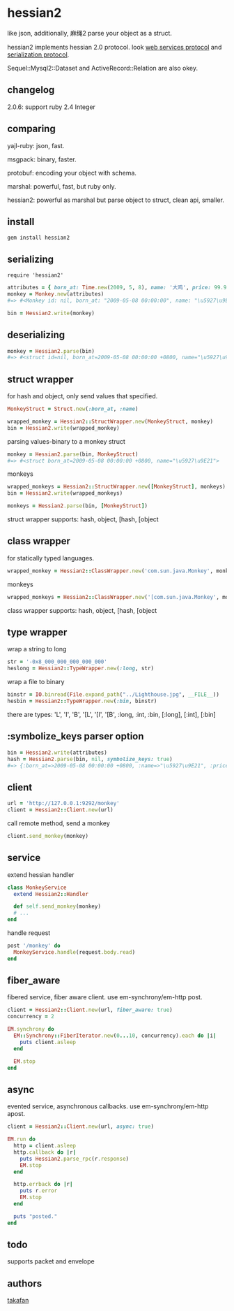 # hessian2

like json, additionally, 麻绳2 parse your object as a struct.

hessian2 implements hessian 2.0 protocol. look [web services protocol](http://hessian.caucho.com/doc/hessian-ws.html) and [serialization protocol](http://hessian.caucho.com/doc/hessian-serialization.html).

Sequel::Mysql2::Dataset and ActiveRecord::Relation are also okey.

## changelog

2.0.6: support ruby 2.4 Integer 

## comparing

yajl-ruby: json, fast.

msgpack: binary, faster.

protobuf: encoding your object with schema.

marshal: powerful, fast, but ruby only.

hessian2: powerful as marshal but parse object to struct, clean api, smaller.

## install

```
gem install hessian2
```

## serializing

```
require 'hessian2'
```

``` ruby
attributes = { born_at: Time.new(2009, 5, 8), name: '大鸡', price: 99.99 }
monkey = Monkey.new(attributes)
#=> #<Monkey id: nil, born_at: "2009-05-08 00:00:00", name: "\u5927\u9E21", price: #<BigDecimal:2b7c568,'0.9998999999 999999E2',27(45)>>

bin = Hessian2.write(monkey)
```

## deserializing 

``` ruby
monkey = Hessian2.parse(bin)
#=> #<struct id=nil, born_at=2009-05-08 00:00:00 +0800, name="\u5927\u9E21", price=99.99>
```

## struct wrapper 

for hash and object, only send values that specified.

``` ruby
MonkeyStruct = Struct.new(:born_at, :name)

wrapped_monkey = Hessian2::StructWrapper.new(MonkeyStruct, monkey)
bin = Hessian2.write(wrapped_monkey)
```

parsing values-binary to a monkey struct

``` ruby
monkey = Hessian2.parse(bin, MonkeyStruct)
#=> #<struct born_at=2009-05-08 00:00:00 +0800, name="\u5927\u9E21">
```

monkeys

``` ruby
wrapped_monkeys = Hessian2::StructWrapper.new([MonkeyStruct], monkeys)
bin = Hessian2.write(wrapped_monkeys)

monkeys = Hessian2.parse(bin, [MonkeyStruct])
```

struct wrapper supports: hash, object, [hash, [object

## class wrapper

for statically typed languages.

``` ruby
wrapped_monkey = Hessian2::ClassWrapper.new('com.sun.java.Monkey', monkey)
```

monkeys

``` ruby
wrapped_monkeys = Hessian2::ClassWrapper.new('[com.sun.java.Monkey', monkeys)
```

class wrapper supports: hash, object, [hash, [object

## type wrapper

wrap a string to long

``` ruby
str = '-0x8_000_000_000_000_000'
heslong = Hessian2::TypeWrapper.new(:long, str)
```

wrap a file to binary

``` ruby
binstr = IO.binread(File.expand_path("../Lighthouse.jpg", __FILE__))
hesbin = Hessian2::TypeWrapper.new(:bin, binstr)
```

there are types: 'L', 'I', 'B', '[L', '[I', '[B', :long, :int, :bin, [:long], [:int], [:bin]

## :symbolize_keys parser option

``` ruby
bin = Hessian2.write(attributes)
hash = Hessian2.parse(bin, nil, symbolize_keys: true)
#=> {:born_at=>2009-05-08 00:00:00 +0800, :name=>"\u5927\u9E21", :price=>99.99}
```

## client

``` ruby
url = 'http://127.0.0.1:9292/monkey'
client = Hessian2::Client.new(url)
```

call remote method, send a monkey

``` ruby
client.send_monkey(monkey)
```

## service

extend hessian handler

``` ruby
class MonkeyService
  extend Hessian2::Handler

  def self.send_monkey(monkey)
  # ...
end
```

handle request

``` ruby
post '/monkey' do
  MonkeyService.handle(request.body.read)
end
```

## fiber_aware

fibered service, fiber aware client. use em-synchrony/em-http post.

``` ruby
client = Hessian2::Client.new(url, fiber_aware: true)
concurrency = 2

EM.synchrony do
  EM::Synchrony::FiberIterator.new(0...10, concurrency).each do |i|
    puts client.asleep
  end

  EM.stop
end
```

## async

evented service, asynchronous callbacks. use em-synchrony/em-http apost.

``` ruby
client = Hessian2::Client.new(url, async: true)

EM.run do
  http = client.asleep
  http.callback do |r|
    puts Hessian2.parse_rpc(r.response)
    EM.stop
  end

  http.errback do |r|
    puts r.error
    EM.stop
  end

  puts "posted."
end
```

## todo

supports packet and envelope

## authors

[takafan](http://cacafan.com)
